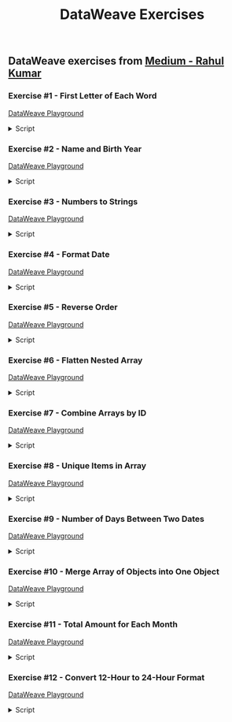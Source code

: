 <div align="center">

# DataWeave Exercises

</div>

<br>

<h2>
  DataWeave exercises from 
  <a href="https://medium.com/@rahulkumarofficial/dataweave-practice-made-easy-solved-questions-for-skill-building-7c2aa4c82376">
  Medium - Rahul Kumar</a>
</h2>


### Exercise #1 - First Letter of Each Word

<a href="https://dataweave.mulesoft.com/learn/playground?projectMethod=GHRepo&repo=EduardaSRBastos%2Fdataweave-exercises&path=rahul-kumar-exercises%2Fexercise-1">DataWeave Playground<a>

<details>
  <summary>Script</summary>

```dataweave
%dw 2.0
output application/json
---
Initial: payload.fullName splitBy  " " map ($[0]) joinBy ""
```

</details>


### Exercise #2 - Name and Birth Year

<a href="https://dataweave.mulesoft.com/learn/playground?projectMethod=GHRepo&repo=EduardaSRBastos%2Fdataweave-exercises&path=rahul-kumar-exercises%2Fexercise-2">DataWeave Playground<a>

<details>
  <summary>Script</summary>

```dataweave
%dw 2.0
output application/json
---
payload map ((item) -> {
  fullName: item.name,
  birthYear: (now().year - 1) - item.age
})
```

</details>


### Exercise #3 - Numbers to Strings

<a href="https://dataweave.mulesoft.com/learn/playground?projectMethod=GHRepo&repo=EduardaSRBastos%2Fdataweave-exercises&path=rahul-kumar-exercises%2Fexercise-3">DataWeave Playground<a>

<details>
  <summary>Script</summary>

```dataweave
%dw 2.0
output application/json  
---
"Numbers to Strings": payload map $ as String
```

</details>


### Exercise #4 - Format Date

<a href="https://dataweave.mulesoft.com/learn/playground?projectMethod=GHRepo&repo=EduardaSRBastos%2Fdataweave-exercises&path=rahul-kumar-exercises%2Fexercise-4">DataWeave Playground<a>

<details>
  <summary>Script</summary>

```dataweave
%dw 2.0
output application/json  
---
"Formatted Date": payload as Date as String {format: "dd-MMM-yyyy"}
```

</details>


### Exercise #5 - Reverse Order

<a href="https://dataweave.mulesoft.com/learn/playground?projectMethod=GHRepo&repo=EduardaSRBastos%2Fdataweave-exercises&path=rahul-kumar-exercises%2Fexercise-5">DataWeave Playground<a>

<details>
  <summary>Script</summary>

```dataweave
%dw 2.0
output application/json  
---
"Reverse Order": (payload orderBy $)[-1 to 0]
```

</details>


### Exercise #6 - Flatten Nested Array

<a href="https://dataweave.mulesoft.com/learn/playground?projectMethod=GHRepo&repo=EduardaSRBastos%2Fdataweave-exercises&path=rahul-kumar-exercises%2Fexercise-6">DataWeave Playground<a>

<details>
  <summary>Script</summary>

```dataweave
%dw 2.0
output application/json 

fun flatArray(array) =
  array map ((item) -> 
    if (item is Array)
      flatten(item)
    else
      item) 
  then flatten($)
---
// Same result: flatten(flatten(payload))
"Flatten Array": flatArray(payload)
```

</details>


### Exercise #7 - Combine Arrays by ID

<a href="https://dataweave.mulesoft.com/learn/playground?projectMethod=GHRepo&repo=EduardaSRBastos%2Fdataweave-exercises&path=rahul-kumar-exercises%2Fexercise-7">DataWeave Playground<a>

<details>
  <summary>Script</summary>

```dataweave
%dw 2.0
output application/json  
---
payload.input1 map ((input1Item) -> {
  id: input1Item.id,
  name: input1Item.name,
  age: (payload.input2 filter ((input2Item) -> input2Item.id == input1Item.id)).age[0]
})
```

</details>


### Exercise #8 - Unique Items in Array

<a href="https://dataweave.mulesoft.com/learn/playground?projectMethod=GHRepo&repo=EduardaSRBastos%2Fdataweave-exercises&path=rahul-kumar-exercises%2Fexercise-8">DataWeave Playground<a>

<details>
  <summary>Script</summary>

```dataweave
%dw 2.0
output application/json  
---
"Unique Years": payload distinctBy $
```

</details>


### Exercise #9 - Number of Days Between Two Dates

<a href="https://dataweave.mulesoft.com/learn/playground?projectMethod=GHRepo&repo=EduardaSRBastos%2Fdataweave-exercises&path=rahul-kumar-exercises%2Fexercise-9">DataWeave Playground<a>

<details>
  <summary>Script</summary>

```dataweave
%dw 2.0
output application/json  
---
Days: daysBetween(payload.startDate, payload.endDate)
```

</details>


### Exercise #10 - Merge Array of Objects into One Object

<a href="https://dataweave.mulesoft.com/learn/playground?projectMethod=GHRepo&repo=EduardaSRBastos%2Fdataweave-exercises&path=rahul-kumar-exercises%2Fexercise-10">DataWeave Playground<a>

<details>
  <summary>Script</summary>

```dataweave
%dw 2.0
output application/json  
---
{ (payload) }
```

</details>


### Exercise #11 - Total Amount for Each Month

<a href="https://dataweave.mulesoft.com/learn/playground?projectMethod=GHRepo&repo=EduardaSRBastos%2Fdataweave-exercises&path=rahul-kumar-exercises%2Fexercise-11">DataWeave Playground<a>

<details>
  <summary>Script</summary>

```dataweave
%dw 2.0
output application/json  
---
"Total Each Month": payload groupBy ($.date.month as String {format: "00"}) mapObject ((value, key) -> 
  (key): {
    total: sum(value.amount)
  }
)
```

</details>


### Exercise #12 - Convert 12-Hour to 24-Hour Format

<a href="https://dataweave.mulesoft.com/learn/playground?projectMethod=GHRepo&repo=EduardaSRBastos%2Fdataweave-exercises&path=rahul-kumar-exercises%2Fexercise-12">DataWeave Playground<a>

<details>
  <summary>Script</summary>

```dataweave
%dw 2.0
output application/json  
---
"12H to 24H": payload map ((item, index) -> item as LocalTime {format: "hh:mm a"} as String {format: "HH:mm"})
```

</details>
